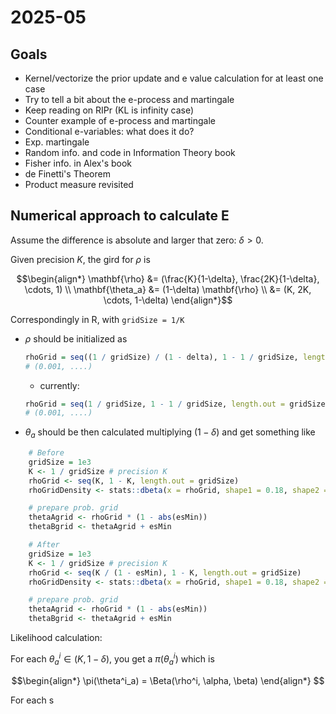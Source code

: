# 2025-05

## Goals

* Kernel/vectorize the prior update and e value calculation for at least one case
* Try to tell a bit about the e-process and martingale
* Keep reading on RIPr (KL is infinity case)
* Counter example of e-process and martingale
* Conditional e-variables: what does it do?
* Exp. martingale
* Random info. and code in Information Theory book
* Fisher info. in Alex's book
* de Finetti's Theorem
* Product measure revisited

## Numerical approach to calculate E

Assume the difference is absolute and larger that zero: $\delta > 0$.

Given precision $K$, the gird for $\rho$ is

```math
\begin{align*}
\mathbf{\rho} 
    &= (\frac{K}{1-\delta}, \frac{2K}{1-\delta}, \cdots, 1) \\
\mathbf{\theta_a} 
    &= (1-\delta) \mathbf{\rho} \\
    &= (K, 2K, \cdots, 1-\delta)
\end{align*}
```

Correspondingly in R, with `gridSize = 1/K`

* $\rho$ should be initialized as 
    ```r
    rhoGrid = seq((1 / gridSize) / (1 - delta), 1 - 1 / gridSize, length.out = gridSize)
    # (0.001, ....)
    ```
    * currently:
    ```r
    rhoGrid = seq(1 / gridSize, 1 - 1 / gridSize, length.out = gridSize)
    # (0.001, ....)
    ```
* $\theta_a$ should be then calculated multiplying $(1-\delta)$ and get something like


```r
    # Before
    gridSize = 1e3
    K <- 1 / gridSize # precision K
    rhoGrid <- seq(K, 1 - K, length.out = gridSize)
    rhoGridDensity <- stats::dbeta(x = rhoGrid, shape1 = 0.18, shape2 = 0.18)

    # prepare prob. grid
    thetaAgrid <- rhoGrid * (1 - abs(esMin))
    thetaBgrid <- thetaAgrid + esMin

    # After
    gridSize = 1e3
    K <- 1 / gridSize # precision K
    rhoGrid <- seq(K / (1 - esMin), 1 - K, length.out = gridSize)
    rhoGridDensity <- stats::dbeta(x = rhoGrid, shape1 = 0.18, shape2 = 0.18)

    # prepare prob. grid
    thetaAgrid <- rhoGrid * (1 - abs(esMin))
    thetaBgrid <- thetaAgrid + esMin
```

Likelihood calculation:

For each $\theta^i_a \in (K, 1 - \delta)$, you get a $\pi(\theta^i_a)$ which is

```math
\begin{align*}
    \pi(\theta^i_a) = \Beta(\rho^i, \alpha, \beta)
\end{align*}

```

For each s